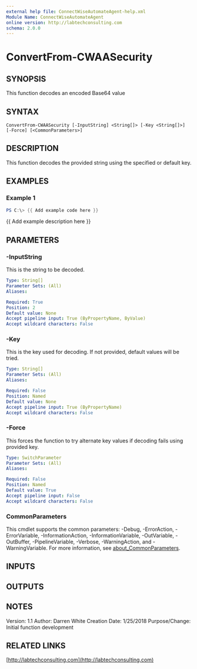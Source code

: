 ```yaml
---
external help file: ConnectWiseAutomateAgent-help.xml
Module Name: ConnectWiseAutomateAgent
online version: http://labtechconsulting.com
schema: 2.0.0
---
```


# ConvertFrom-CWAASecurity

## SYNOPSIS
This function decodes an encoded Base64 value

## SYNTAX

```
ConvertFrom-CWAASecurity [-InputString] <String[]> [-Key <String[]>] [-Force] [<CommonParameters>]
```

## DESCRIPTION
This function decodes the provided string using the specified or default key.

## EXAMPLES

### Example 1
```powershell
PS C:\> {{ Add example code here }}
```

{{ Add example description here }}

## PARAMETERS

### -InputString
This is the string to be decoded.

```yaml
Type: String[]
Parameter Sets: (All)
Aliases:

Required: True
Position: 2
Default value: None
Accept pipeline input: True (ByPropertyName, ByValue)
Accept wildcard characters: False
```

### -Key
This is the key used for decoding.
If not provided, default values will be tried.

```yaml
Type: String[]
Parameter Sets: (All)
Aliases:

Required: False
Position: Named
Default value: None
Accept pipeline input: True (ByPropertyName)
Accept wildcard characters: False
```

### -Force
This forces the function to try alternate key values if decoding fails using provided key.

```yaml
Type: SwitchParameter
Parameter Sets: (All)
Aliases:

Required: False
Position: Named
Default value: True
Accept pipeline input: False
Accept wildcard characters: False
```

### CommonParameters
This cmdlet supports the common parameters: -Debug, -ErrorAction, -ErrorVariable, -InformationAction, -InformationVariable, -OutVariable, -OutBuffer, -PipelineVariable, -Verbose, -WarningAction, and -WarningVariable. For more information, see [about_CommonParameters](http://go.microsoft.com/fwlink/?LinkID=113216).

## INPUTS

## OUTPUTS

## NOTES
Version:        1.1
Author:         Darren White
Creation Date:  1/25/2018
Purpose/Change: Initial function development

## RELATED LINKS

[http://labtechconsulting.com](http://labtechconsulting.com)

